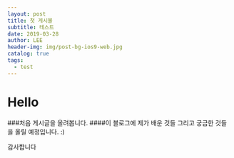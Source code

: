 ```yaml
---
layout: post
title: 첫 게시물
subtitle: 테스트
date: 2019-03-28
author: LEE
header-img: img/post-bg-ios9-web.jpg
catalog: true
tags:
  - test
---
```


# Hello

###처음 게시글을 올려봅니다. ####이 블로그에 제가 배운 것들 그리고 궁금한 것들을 올릴 예정입니다. :)

감사합니다
